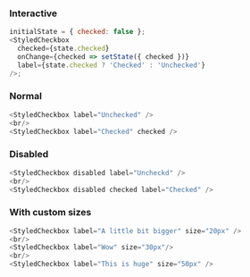 ### Interactive

```js
initialState = { checked: false };
<StyledCheckbox
  checked={state.checked}
  onChange={checked => setState({ checked })}
  label={state.checked ? 'Checked' : 'Unchecked'}
/>;
```

### Normal

```js
<StyledCheckbox label="Unchecked" />
<br/>
<StyledCheckbox label="Checked" checked />
```

### Disabled

```js
<StyledCheckbox disabled label="Uncheckd" />
<br/>
<StyledCheckbox disabled checked label="Checked" />
```

### With custom sizes

```js
<StyledCheckbox label="A little bit bigger" size="20px" />
<br/>
<StyledCheckbox label="Wow" size="30px"/>
<br/>
<StyledCheckbox label="This is huge" size="50px" />
```
